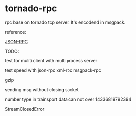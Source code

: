 # tornado-rpc
rpc base on tornado tcp server. It's encodend in msgpack.


reference:

[JSON-RPC](https://en.wikipedia.org/wiki/JSON-RPC)


TODO:

test for muliti client with multi process server

test speed with json-rpc xml-rpc msgpack-rpc

gzip

sending msg without closing socket

number type in trainsport data can not over 14336819792394

StreamClosedError